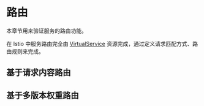 # 路由

本章节用来验证服务的路由功能。

在 Istio 中服务路由完全由 [VirtualService](crd/virtual-service.md) 资源完成，通过定义请求匹配方式、路由规则来完成。

## 基于请求内容路由


## 基于多版本权重路由
